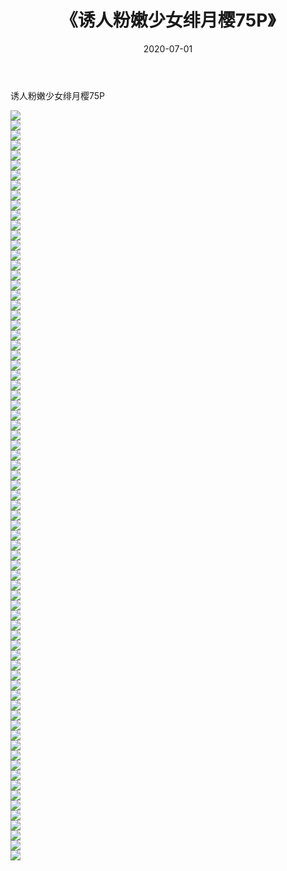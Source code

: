 ﻿---
layout: post
title:  《诱人粉嫩少女绯月樱75P》
date:   2020-07-01
img: http://pic.660000.xyz/1:/性感/2020/诱人粉嫩少女绯月樱75P/000.jpg
categories: [美女, 清纯, 唯美]
---

诱人粉嫩少女绯月樱75P

  ![](http://pic.660000.xyz/1:/性感/2020/诱人粉嫩少女绯月樱75P/001.jpg) <br> ![](http://pic.660000.xyz/1:/性感/2020/诱人粉嫩少女绯月樱75P/002.jpg) <br> ![](http://pic.660000.xyz/1:/性感/2020/诱人粉嫩少女绯月樱75P/003.jpg) <br> ![](http://pic.660000.xyz/1:/性感/2020/诱人粉嫩少女绯月樱75P/004.jpg) <br> ![](http://pic.660000.xyz/1:/性感/2020/诱人粉嫩少女绯月樱75P/005.jpg) <br> ![](http://pic.660000.xyz/1:/性感/2020/诱人粉嫩少女绯月樱75P/006.jpg) <br> ![](http://pic.660000.xyz/1:/性感/2020/诱人粉嫩少女绯月樱75P/007.jpg) <br> ![](http://pic.660000.xyz/1:/性感/2020/诱人粉嫩少女绯月樱75P/008.jpg) <br> ![](http://pic.660000.xyz/1:/性感/2020/诱人粉嫩少女绯月樱75P/009.jpg) <br> ![](http://pic.660000.xyz/1:/性感/2020/诱人粉嫩少女绯月樱75P/010.jpg) <br> ![](http://pic.660000.xyz/1:/性感/2020/诱人粉嫩少女绯月樱75P/011.jpg) <br> ![](http://pic.660000.xyz/1:/性感/2020/诱人粉嫩少女绯月樱75P/012.jpg) <br> ![](http://pic.660000.xyz/1:/性感/2020/诱人粉嫩少女绯月樱75P/013.jpg) <br> ![](http://pic.660000.xyz/1:/性感/2020/诱人粉嫩少女绯月樱75P/014.jpg) <br> ![](http://pic.660000.xyz/1:/性感/2020/诱人粉嫩少女绯月樱75P/015.jpg) <br> ![](http://pic.660000.xyz/1:/性感/2020/诱人粉嫩少女绯月樱75P/016.jpg) <br> ![](http://pic.660000.xyz/1:/性感/2020/诱人粉嫩少女绯月樱75P/017.jpg) <br> ![](http://pic.660000.xyz/1:/性感/2020/诱人粉嫩少女绯月樱75P/018.jpg) <br> ![](http://pic.660000.xyz/1:/性感/2020/诱人粉嫩少女绯月樱75P/019.jpg) <br> ![](http://pic.660000.xyz/1:/性感/2020/诱人粉嫩少女绯月樱75P/020.jpg) <br> ![](http://pic.660000.xyz/1:/性感/2020/诱人粉嫩少女绯月樱75P/021.jpg) <br> ![](http://pic.660000.xyz/1:/性感/2020/诱人粉嫩少女绯月樱75P/022.jpg) <br> ![](http://pic.660000.xyz/1:/性感/2020/诱人粉嫩少女绯月樱75P/023.jpg) <br> ![](http://pic.660000.xyz/1:/性感/2020/诱人粉嫩少女绯月樱75P/024.jpg) <br> ![](http://pic.660000.xyz/1:/性感/2020/诱人粉嫩少女绯月樱75P/025.jpg) <br> ![](http://pic.660000.xyz/1:/性感/2020/诱人粉嫩少女绯月樱75P/026.jpg) <br> ![](http://pic.660000.xyz/1:/性感/2020/诱人粉嫩少女绯月樱75P/027.jpg) <br> ![](http://pic.660000.xyz/1:/性感/2020/诱人粉嫩少女绯月樱75P/028.jpg) <br> ![](http://pic.660000.xyz/1:/性感/2020/诱人粉嫩少女绯月樱75P/029.jpg) <br> ![](http://pic.660000.xyz/1:/性感/2020/诱人粉嫩少女绯月樱75P/030.jpg) <br> ![](http://pic.660000.xyz/1:/性感/2020/诱人粉嫩少女绯月樱75P/031.jpg) <br> ![](http://pic.660000.xyz/1:/性感/2020/诱人粉嫩少女绯月樱75P/032.jpg) <br> ![](http://pic.660000.xyz/1:/性感/2020/诱人粉嫩少女绯月樱75P/033.jpg) <br> ![](http://pic.660000.xyz/1:/性感/2020/诱人粉嫩少女绯月樱75P/034.jpg) <br> ![](http://pic.660000.xyz/1:/性感/2020/诱人粉嫩少女绯月樱75P/035.jpg) <br> ![](http://pic.660000.xyz/1:/性感/2020/诱人粉嫩少女绯月樱75P/036.jpg) <br> ![](http://pic.660000.xyz/1:/性感/2020/诱人粉嫩少女绯月樱75P/037.jpg) <br> ![](http://pic.660000.xyz/1:/性感/2020/诱人粉嫩少女绯月樱75P/038.jpg) <br> ![](http://pic.660000.xyz/1:/性感/2020/诱人粉嫩少女绯月樱75P/039.jpg) <br> ![](http://pic.660000.xyz/1:/性感/2020/诱人粉嫩少女绯月樱75P/040.jpg) <br> ![](http://pic.660000.xyz/1:/性感/2020/诱人粉嫩少女绯月樱75P/041.jpg) <br> ![](http://pic.660000.xyz/1:/性感/2020/诱人粉嫩少女绯月樱75P/042.jpg) <br> ![](http://pic.660000.xyz/1:/性感/2020/诱人粉嫩少女绯月樱75P/043.jpg) <br> ![](http://pic.660000.xyz/1:/性感/2020/诱人粉嫩少女绯月樱75P/044.jpg) <br> ![](http://pic.660000.xyz/1:/性感/2020/诱人粉嫩少女绯月樱75P/045.jpg) <br> ![](http://pic.660000.xyz/1:/性感/2020/诱人粉嫩少女绯月樱75P/046.jpg) <br> ![](http://pic.660000.xyz/1:/性感/2020/诱人粉嫩少女绯月樱75P/047.jpg) <br> ![](http://pic.660000.xyz/1:/性感/2020/诱人粉嫩少女绯月樱75P/048.jpg) <br> ![](http://pic.660000.xyz/1:/性感/2020/诱人粉嫩少女绯月樱75P/049.jpg) <br> ![](http://pic.660000.xyz/1:/性感/2020/诱人粉嫩少女绯月樱75P/050.jpg) <br> ![](http://pic.660000.xyz/1:/性感/2020/诱人粉嫩少女绯月樱75P/051.jpg) <br> ![](http://pic.660000.xyz/1:/性感/2020/诱人粉嫩少女绯月樱75P/052.jpg) <br> ![](http://pic.660000.xyz/1:/性感/2020/诱人粉嫩少女绯月樱75P/053.jpg) <br> ![](http://pic.660000.xyz/1:/性感/2020/诱人粉嫩少女绯月樱75P/054.jpg) <br> ![](http://pic.660000.xyz/1:/性感/2020/诱人粉嫩少女绯月樱75P/055.jpg) <br> ![](http://pic.660000.xyz/1:/性感/2020/诱人粉嫩少女绯月樱75P/056.jpg) <br> ![](http://pic.660000.xyz/1:/性感/2020/诱人粉嫩少女绯月樱75P/057.jpg) <br> ![](http://pic.660000.xyz/1:/性感/2020/诱人粉嫩少女绯月樱75P/058.jpg) <br> ![](http://pic.660000.xyz/1:/性感/2020/诱人粉嫩少女绯月樱75P/059.jpg) <br> ![](http://pic.660000.xyz/1:/性感/2020/诱人粉嫩少女绯月樱75P/060.jpg) <br> ![](http://pic.660000.xyz/1:/性感/2020/诱人粉嫩少女绯月樱75P/061.jpg) <br> ![](http://pic.660000.xyz/1:/性感/2020/诱人粉嫩少女绯月樱75P/062.jpg) <br> ![](http://pic.660000.xyz/1:/性感/2020/诱人粉嫩少女绯月樱75P/063.jpg) <br> ![](http://pic.660000.xyz/1:/性感/2020/诱人粉嫩少女绯月樱75P/064.jpg) <br> ![](http://pic.660000.xyz/1:/性感/2020/诱人粉嫩少女绯月樱75P/065.jpg) <br> ![](http://pic.660000.xyz/1:/性感/2020/诱人粉嫩少女绯月樱75P/066.jpg) <br> ![](http://pic.660000.xyz/1:/性感/2020/诱人粉嫩少女绯月樱75P/067.jpg) <br> ![](http://pic.660000.xyz/1:/性感/2020/诱人粉嫩少女绯月樱75P/068.jpg) <br> ![](http://pic.660000.xyz/1:/性感/2020/诱人粉嫩少女绯月樱75P/069.jpg) <br> ![](http://pic.660000.xyz/1:/性感/2020/诱人粉嫩少女绯月樱75P/070.jpg) <br> ![](http://pic.660000.xyz/1:/性感/2020/诱人粉嫩少女绯月樱75P/071.jpg) <br> ![](http://pic.660000.xyz/1:/性感/2020/诱人粉嫩少女绯月樱75P/072.jpg) <br> ![](http://pic.660000.xyz/1:/性感/2020/诱人粉嫩少女绯月樱75P/073.jpg) <br> ![](http://pic.660000.xyz/1:/性感/2020/诱人粉嫩少女绯月樱75P/074.jpg) <br> ![](http://pic.660000.xyz/1:/性感/2020/诱人粉嫩少女绯月樱75P/075.jpg) <br>